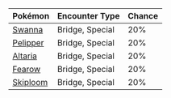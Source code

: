 | Pokémon | Encounter Type | Chance |
| --- | --- | --- |
| [Swanna](../pokemon/swanna.md/) | Bridge, Special | 20% |
| [Pelipper](../pokemon/pelipper.md/) | Bridge, Special | 20% |
| [Altaria](../pokemon/altaria.md/) | Bridge, Special | 20% |
| [Fearow](../pokemon/fearow.md/) | Bridge, Special | 20% |
| [Skiploom](../pokemon/skiploom.md/) | Bridge, Special | 20% |
